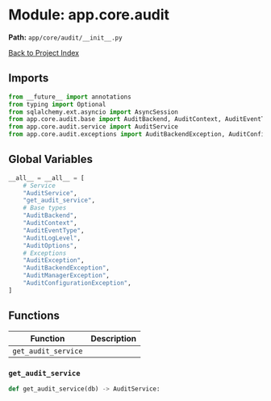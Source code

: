 # Module: app.core.audit

**Path:** `app/core/audit/__init__.py`

[Back to Project Index](../../../../index.md)

## Imports
```python
from __future__ import annotations
from typing import Optional
from sqlalchemy.ext.asyncio import AsyncSession
from app.core.audit.base import AuditBackend, AuditContext, AuditEventType, AuditLogLevel, AuditOptions
from app.core.audit.service import AuditService
from app.core.audit.exceptions import AuditBackendException, AuditConfigurationException, AuditException, AuditManagerException
```

## Global Variables
```python
__all__ = __all__ = [
    # Service
    "AuditService",
    "get_audit_service",
    # Base types
    "AuditBackend",
    "AuditContext",
    "AuditEventType",
    "AuditLogLevel",
    "AuditOptions",
    # Exceptions
    "AuditException",
    "AuditBackendException",
    "AuditManagerException",
    "AuditConfigurationException",
]
```

## Functions

| Function | Description |
| --- | --- |
| `get_audit_service` |  |

### `get_audit_service`
```python
def get_audit_service(db) -> AuditService:
```
